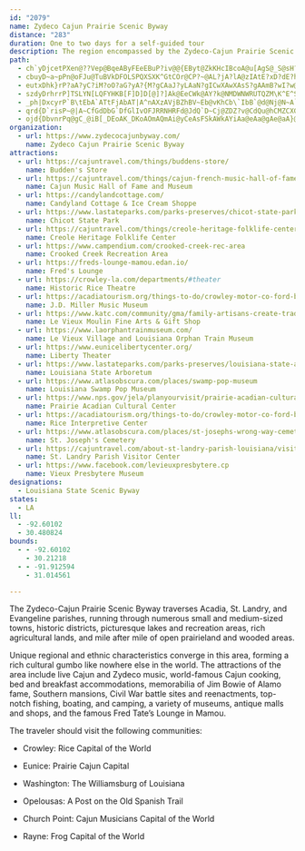 ```yaml
---
id: "2079"
name: Zydeco Cajun Prairie Scenic Byway
distance: "283"
duration: One to two days for a self-guided tour
description: The region encompassed by the Zydeco-Cajun Prairie Scenic Byway is a hotbed of Cajun culture and Zydeco music.
path:
  - ch`yDjcetPXen@??Vep@BqeAByFEeEBuP?iv@@{EByt@ZkKHcIBcoA@u[AgS@_S@sH?uc@@uV?uX?_e@CcDKcDi@wIy@mGyAsH{DoPsEgRyMyj@c\qtA_AgEk@{BiBcIuByKiBeJiGuWuAuHe@cD{@oI[yEm@gONcg@DuUTkbADcWA}i@AkM?i]?{CHgEB}MEkMAmZEmXAeOE{YCsHFu@EuIGe^?cBEk_@?u\C}]A}_@Cqf@EeDa@cGQeB{@{EeA}D_BsEiAcCgCkE{BuCyB}BkB}AwEyCmGyC}CaBkCaCyAoBqB_EiAaEe@{DaBe`@a@}J]}H{@kTg@aLOoEC}C?uJSuHo@aO]aGuAyMS{CWaGeNkcDqA{ZcGewAaAkVcEu`AaFglA]{HwAk]}@_TwI}sBiAgXG_IO_^IqRMo[ImDW_FKiFKgY@sIAaIKoC]cC}@}Cq@wA{DeH{A}Dm@{Ek@cPwBeh@c@aGi@eDq@_DwNio@i@gC}D{PeEaReY}nAmUwcA]kCEgEo@wWgAkc@C{AcBsq@MuDL_DnAgSXuA`A_C`@cCvAqT??|@qMTkDPgC\kFRkC^wF`@wFn@wJToD|@cN~KfAT@`RhBjE`@RqCf@Gv@Q|@UtASbA?nALl@BxAB~@Ej@@rABlAF`BBjBJ`@BxDb@vIjAdCXl@FhEf@vANrALxFb@|BNhHh@rCRxALj@HtAVtA\rAb@bA^|BhAd@XzB|AvDlCh@b@bBfAf@VtA`@j@HfAHxABnADtAHrCR`CV\BvD`@hAJpBVzFl@lCZz@LfATrBd@rA`@pAf@bA`@|At@fBbAJH`Aj@xA~@hPjJvBtAp@\XPjBn@x@Vz@Rt@NpDb@v@F`Eb@|H`AjAL~D^pDZ~T|BtTxBvGp@pCV`E`@rBXhATdAZpAf@pAl@tLbGbAd@rAh@h@NtBf@rBTtGp@fHv@lEb@vD\jEd@xHx@zRrBxVhC`LjAdCVhADnBFrABbKApb@KlHCtCMLApCi@lZ}HfLuCtAa@`Bc@dIuBpCq@jLyClCu@fA]bA_@bAa@bAg@`Ag@~@k@r@e@rAcAp@g@v@u@dAcAr@y@??|BuCxBqD`AsBxB_GdA{Dv@eE~BkP|BmPdOafAzEo]vBkOx@uE`CyJqByC}ImNcHaKSo@qA}BcMkRcCuCeHsKs@m@mBW@[vHsN`AqBrEcM`CaHtAsDhJeMhCsD`@uBzAqOhBsQLq@|@{ClAoCvAiCzEeFpA_C`@_BtByLdAcCrIuKtAiCfCsHdAsC`CcG`FyFxAgC|@}CVwCA{Di@o^IiC[uBi@yAaC}Du@sB[}BIsDu@ai@GgE_@kE{CgRe@eDKgCSuIYuB_@}A_BqEm@}Ba@aEEeBc@q\@kDlAc[FeCIwDaA_Sc@qK@oAZ}C`BaKpAsH~@oCrEaIlHaMhAgCdCoJtAcEhJgWhAeCh@_A`JiNrAaCdD}IpJgWh@cB\{B|@_RA_AU}AYw@aFyIUkAmBePgEAG_IyF]wKi@wVgA_Uy@wASqF_BwPyE_GiBmNsEoBk@eRsEsRcFiAMuBIuCi@_OuDuNqDeNmDsCWkV[{ABeIt@uF~@aDv@wOrEmSjHmGvBkF~AqAh@uAbAyOnMyA|AeI|JkGdIcB~BgChEyFvIuFpJiAxB_GjN??cAdCiDbIe@jAeAtCa@jA_AzC_BjF]lAAFYfA[nAYnAk@bDsBxKOp@I^U~@Y|@kAzD_@jAiCpHs@xB[z@_@z@w@pBYp@iArC}@bC[z@g@zA{EdPy@hCgCrHQl@eA`EI^IZa@~AOj@k@xBABq@bC{@zC}@|C]nA{@zCi@rBQl@oAjF}@|C]lA_@nA[jA[nAUrA}A~KC\Ch@?P?`@B`@Fp@H`@Nn@Nn@Rl@J\Tl@N\`@z@|BzDn@bAVb@c@P[JIFk@XYPWRc@Zg@Ti@Nk@LuBd@_@JyBb@QD{D|@a@FMB}Cp@_@JYF_Cl@g@RUNOJa@`@]d@Wj@Sl@Ql@sB|HoDxMgFvR{@|Ca@hAe@hA_DpHkBnEw@dBO\QXSXUTa@^]P[JoBb@MBcCf@iF`AiXjFsXlFyBb@wc@vIqLzBoDt@[_Cu@yFKq@Ou@CKYoA[mA]oAc@}Ac@oAs@yBk@yAUk@_@{@qAoCoAoCmAsCmAsCaF{LqCaH??wBeFi@gA}@gAaBoA{BaBoAq@yBaAuAaA_CoCeAaAyCeCiScQgDmCiAy@oDcCwCkBmAo@sAc@oNaEsAc@uF{BiCcAkCy@sEqA{IuCuCmAcIoEaCuAcGeDiBaAoAg@gCq@sD{@}By@eJyCiC}@u@[}@k@aDeCqCkBcDeCeAo@g@GPqFRoJd@gQZ{LDsD?cDEkDIkDOkDuAuXa@uISkDc@wJG_FAso@AeO?}D?mE?_S?uA?}N?sD?wI?wIA{J?yP@kDAqT?_ZAeS?iN?kOAsVEkDIoDAsACej@?}E?uM?iDAuF@oGDwI?kB?_GBqD?iQAeWOaRMoFK}DSwGs@qS_@qHIkDaBod@ScGKkDGmDCkD?wI@sT?mD@gWA{IPmIRoFb@uH^gFR_BjBmVf@kGXeE^cExGez@jAaO^wBNg@X[\Kd@@b@T^`ABv@KfBWbAi@rAu@rAe@l@o@p@cIxG?b@NXl@Nj@b@^~@Hz@AtAa@jHaDn`@KtAYtCO~Bg@fGGjAeBlT??y@jKg@rIQbGMhIApI?vIAlD?`Z?~JV@?aD@sT?mD@gWA{IPmIRoFb@uH^gFR_BjBmVf@kGXeE^cExGez@bN}dBpAoOfAuNzE}l@lAoOvG{x@bBuSPiDDkDKkD[iDi@gDy@_DiPeh@gAgDKsAJq@l@wAJs@Ga@o@aAoBkC]y@SwB@o@iAIw@?yARw@VoOnH_JbEwAl@yGzCcAb@qAd@iDbAmCt@yGlBw_@xKsPzEmQfFkCp@aBXsFh@aFb@y@BaBMw@SqAm@qa@}WaBeA{@]_AUcCS_i@sAmB?qEDy[j@yAGy@MqCm@iIiB_@IoIkB}Ck@cCQqJi@gH_@oQaAyACy@DsBb@g@RoXdLcLvE_DzAoC`Bu@Zy@PkAHgAA}Fa@iReAsF_@qAKy@QqAe@e@Y}@q@uBkB{@q@yF{D}Y}RgAy@aAgA_AeB_BgEs@uAeAsA}@q@_Ag@sA_@iAM{@Eya@gAeKW{@@gALgAXcAb@gAz@aAdAsDpEcA`Ag@XsA^gBJiAE_Pu@oDa@{@IoDQcVeAaGY??_S{@}Lk@uCMsJe@wAUu@UeQoGuAc@eB_@aDc@cBa@wA{@c@g@q@sAgAiDoIoWq@gBk@_Au@}@{AiA{Am@sAUuACmBLuDZcPvA{J~@wSrBiDZiKjAmIx@uCJyN?sCAq@pEgAbHKzAUbBo@~ASdAStBMbBOpCGjBGrDC~FE|F?bCG`QAfIG~I?jGA`E@vH@|I@zFLhQC`GA|IIlNChOGbOA`GDjD\jFFxACtAIp@Sn@yA|C[|@e@nBeBnL{AbJaCpNsDtS{EvXwAjIuBvN_DxSg@dDm@dDsDtSoHhb@cBzJ_Gb]yAfIk@dD}C`Qm@bDq@`DwDtPo@bDu@jE_AxFyAhIoBzKaAvFy@zFwAbLqAhIiG|]i@fD}E~X}AhIs@`DmBbIq@bDyAlIyCdQk@bDuAhI}@xFu@xFa@hD]hDi@tIW`GIjDIvIAdTGpTGxIAhJAfBO~m@AjDIpTMtHE~JA|L@n@AtH@jDAdBCpT?fBElKEnLCvBKlEGxBUnFKtBW|Dk@nGi@xE_@bCqLls@??}Fx]kJ|j@G`@sAfIMv@YdBaCrN[fBcHjb@Ml@aP|`As@pEqAzH[fBaAhEMpALj@\h@aAjAaAzAq@xA_AlCbAd@f@Zn@p@rQjVdB`CxNtR~QzVdUzZrH|JdB`CtKzNvNzRjE|FbB~BlClDt\hd@|ApBvAzAfAz@dBdAxAl@xL|D`C`AlAn@pBrAxBbB`h@ta@tBjBnBrBdBzB~AdCj@bApAnChAvC`A|C`Jv\pD~MlAnE`C|IpDzMtBzHtB|HpDzMVnAXbBVpC`@lFlA~O^hDp@`Dr@zBbBpEz@lBx@fA`AdAdA|@vIrGlAn@bB`@hAHz@?`DGpQe@`[q@tCGjM[fBI`AMzAc@xAo@~BaBrFiE`BuAlByAbDwBtBgArB{@rBg@xBa@rC[zCMh\{@hIWbHGrJ[vZq@rIMnAGdKUjFOhO_@`FOjb@aAj@A|AHlBV`Dz@r@ZlBfAvAhA|DdExBbChBtB~DpEb@j@~A~AlA~ApDfEfDtDpB~BhAnAxFtG|@dA|DpExClDfBvBdClDrFdIr@|@jArAfAz@jAt@nAj@v@XzBn@bJdC`KtC??pDbA~C~@`@H`@Jd@HLDv@RnCt@lCv@xGjBbAVx@TRFTDrAd@\Hx@N\D\@LBZHz@Jr@D`@@Z@z@Bz@@hA?jAEhAGvBObHe@lCQtBOjEYrCSnCUZCX?d@ANaC@CFsAB]Dq@N{BD{@l@aJTgDp@sIJ_Bb@uF^gFl@}HvAkUn@eK`@aIf@@Z?^EZMXSBAj@]DE??EDk@\C@YR[L_@D[?g@Ae@Aa@~Ho@dKq@|Ke@lHMhBWfDEj@Q~Bs@`Jm@fIWhDWhDi@vIS~CYtEAb@CRAZEb@U~Do@xKSjDCRE`Ac@pHG~@ItAUrDQ|CMrBAd@[fFY|EEt@C\{@~Ng@dJWdEARKbBGbAsAjUq@pLKtAIp@CNETCJANOl@AFOf@Yz@M\Wj@e@v@[f@q@z@ONSNo@d@_Al@_E`Ck@Zm@^q@d@o@h@cA`AcGfG_B~AgAhASTMJoCnC{B`CUXIH_AjAORCDKLQXU^U\qB|CMPkAjB_ArAU^_EhGuBzCSVOVe@j@q@~@uKbOeB`C}@|A_@p@S`@kAjC??y@nBoEnKKTKTeO`^yCfH}ApD{ApDMZ_@x@Yj@k@`Ac@h@ORURQLOJ_BpAmFvDyF`EiA|@c@b@aAnAqAnCi@dAsA~B}AzCKNc@~@}@lBcAjBS^aBdDQf@Q`@_GjL}A|CsFtKu@vAMVoBzDsBdES^oAjCi@dA}BtE[l@MZi@dAsAlCi@dAKRsDnH{ChG_AlBk@tAOXILy@nAo@`Ao@bA_BdCiGpJsApBS^mAhBaA|Ak@fAYn@KXa@lA{ArFm@vBcDjL_@pAM\[nAkJv\[nA_@lAGZI\Or@_@nAa@lA{@|C_@hAGPMj@_BxF_@pA_@lAe@hAk@fAo@x@CBs@|@kE|EkCxCiIhJMPmBrB}LnMmAnAML_AbAaT|T_^j_@]^oDtDILQPMNy@t@u@x@y@v@oD`Dy@t@mCpCc@b@URQRkBjBeChCeHjHwF|Fq@v@o@z@i@~@Uh@g@tA??[|@aIjVgUlr@_FdO_@vAYlBI~AA~@AnG@dNK`CS|A]xAy@nBa@p@qAxAcAv@{BxA{B~Au@n@uBvAeFrDoDfCw@n@q@v@cAbB[v@c@tAQx@StBC|A\f_@TbWHnJVvX@hD@rVAjBG|A_@~Bc@vAiD|I_@dAqFnN_C`HiF|Ou@bCa@Zw@fAu@p@o@`@}@`@aAXqBt@_Af@uArAu@jA]v@_ApCsB~G_@dAyA|E_ClHwB`H]hAo@jB{@|C}@xCm@`Cy@lCgDvLUl@eAzDmDvL{@bD_AbDmBdHqC|JyCjKyMqF_CaA_A]kGyAg@GkJJaOTcAN_A^{BlAaAVcAPwV~CsGv@yIhAcAFeA@iNAeA@eAFo@LyCx@oF`BoA\mATqAHeE?uV?aDBqE?mDAo@ByC?kCM{KeAgj@_GgPkBgCQiC[iCUmT_CuHu@iCIoBCuGk@{LsAqEe@]A_Fk@gCa@yJuBcAOw@E_BPmA^wGvCyBd@sADqAGaAUmC_AaC_AaFmBoDoAiBK_BEoI@{EBaB?_PB??MAi@@Y?iCAiB@c@?iC?k@@kF@uA?u@?[Cw@MKCaAWg@M[Gg@Gi@C[?[@[B[Bu@NYHe@PWLe@Va@XURoBxBaBrBkKfMeEdFiBfB}@f@WLg@JQH[FYFi@Di@@w@Cw@EsAG_@?iGa@WA??uBG[?i@Dg@HYLWLKHaAz@iBjB}ArB{AzB}AtBgE~EcBpB_BtB}AtBq@x@q@t@y@n@{@d@_A`@oB`AWLWPURq@lAWhA]|Ck@`Ia@`IG~CQbLe@nAs@TmBR{A`@yAp@mA`Ao@lAmClIe@zCG`DE`NF`Bl@dCD~BQ|A]fAYb@gDfDeIlH{BfBiAl@oATuG@mCJ{Ir@_LjAkCTgCh@}KtCkChBiMtJoB~A{EfEy@j@s@RcJ~@gC?yTc@aHQ??O?uBDBLx@fC??bEtM^fA`@dAf@`Al@|@n@v@r@t@jBfBhBfBfBlB|AtB`@p@Vd@Ph@d@bAb@bAb@fA^fAt@pCt@tCt@tChBhHv@rCpErQr@tCr@tCvBtI^xAz@dDt@rCfD|MRr@d@pBxDhOr@vC\zANd@a@H_AXw@TYD}G`Bq@PUF_Cl@aATcATiCn@uOvDgCd@sIpAsDh@M@UDeFv@{ATiC^m@HkJtAgCf@[LcBn@yBjAiNvH{BlAuGpDKLoB`Bo@l@YTkBdBuEhEyElEiBjBoEtEaLjLcBpBq@dAaClDwD~FmDnFwAzB{AzBwAzBmGrJsA~BcAlC{BbH}@pCuDrLe@vAWt@yBdHQb@s@jBqAdCcD~FqA`CsA`CmJ`Qm@fAwA|BcBrBgEdFcEdFeEbF}AxBmA~BkCvGQd@??s@fB_A|B[v@yFvNgCrGmC~GiCtGgAfCqA`CuA~BaBrBkBhBuBxAmFlDwBtAaB`AQHiB`AWL[Lk@VWLQFa@\URSVe@`AYhA]rBb@FlALx@FtDVT@tBLnEVNBnKx@fAFpCZvSdCrLvAlBThCTfCP`YhBtKr@jYhBL?nBLvCRvCRJ@pF^n@BZBfQfAzBNhCP`YfBtQjA|AJjCPpCPnG`@hCN~QlAzZnBfIh@bc@nCH@jUxA~AHLBZ@bHd@~Hd@dDTfAHdDRdCN`BJZDZ@pBN|EZhIf@jCNxBN|N~@R@VBvo@~DfAFvCR~DZr@FZ?zDVtG`@`EVfEXpDTT@ZBdDR`@DL@Z@nBLf@BnEX|Ij@tF\hCPvGb@f@DvLv@pPdAhAHrAHv@Fj@Bp@BdN|@l@Dr@DdDTvCPtGb@h`@dCjDRzAHjADdAB|B?~BC|EELAJ?ZA|EEfEEhCE|FMjACvBCpBCbAAtDAhCC|FGfCAhAAhCALAh@?fACbb@[hCCvNKjTOpAA`SMv@ArGG`a@YhCCjC?tG?tDBr@?rD?n[FjI@j@?hNBjGBrKF~@?lGB`LJjC@~A@v@?h@?pJGjA?nAA|AAbA@vIGrBAL?dACpAMfCc@dCm@fCe@f@Gv@GdACpUShLIbCC~LIV?`CEL@rCEb@@h@ApAAX?nCCl@Ar@?LAZ?dAArAAL?v@AjCAh@AxFE|@AtROtOMnLIrGGz@?xGGdm@c@~WShCApCB`EN`Jb@fCNP?`DP^@h@@nBBZ?h@?|HGvBApSOb[WzDET?jAAjCC~ECv@?h@@bAFv@HXD\H~@R`AZr@Vd@Tn@\n@`@`@ZRNLJj@h@h@j@\`@d@n@b@p@tBrDxAxBfBjB`@\JFl@b@l@`@b@TjAf@p@TdAVt@NbANxAJdC@jPAjc@Aj]C`Y?dL?zHAzb@?hN?rO@Z?xGAhP?jC@lLCxCMhF[tBKpF[VAlAIpAKj@CxBM~BMrDUn@Cl@Cj@EhCMjCQ`Lo@hCOjCMjP_AjCQhC_@fCa@vCi@h@IbDm@jHmApU{Dv@KjCQlAApMArXC~DAt@Ad@ErAQt@IpAWhB[lB]JCLCb@GhAS~@QrAWPE`B[|@Q~Bi@dBm@\Kb@Od@U^QvHoDbAc@rBw@tBu@fAYpCk@fAQrC]hAKtCMhACrJGv\Qv@?vHEdBArAA|LItCAtCAnM?`@?ra@BZA\A\AfAKNGh@OZIZMVMNIXQfA{@v@y@n@aAh@gA^mAjGaW\mAPo@N[Xi@PYHM^c@TUb@[XQXQ`@Oh@QfAO^CH?~@AfB?^AZ@z@?h@?d@@~CAR?j@?dC?@?n@?pG?bD?f@AfDAvB?d@@tA?n@?\?f@Ah@@t@A^@lA?hE?pA?l@?\?h@???~GCpJ?xKA@mGCu@@{BxLC`PAhF?tBAfI?lCClCElCIfg@gBnEOzTw@rEOhMe@fTs@bFStSi@|La@xFOxLc@tIa@`AKdLu@`CQzCOlYe@lCGjCWf@K`Bi@lAg@hAq@dAw@bUiQvO{L~KwIhWcS~AgAp@_@hBq@jCi@pBIdDCvYAtM?tBC|B@|GAdZ?jDAjL?nIAzP?zGAxP?zB@`@CrFBdYTnSFrk@N~f@LlL?lVIxNC\AnJAxP?bUCrC@xYApI?nCCbp@Cb@@db@AnCEhLS`HIhMWlDChNWtEMvQe@pBCjLAri@CdKAbWC~S?bm@Ad]ErYEbTA|DApSAfO?jYAh\ClBC~U?pGC~FBxCExDStCW~ASfCc@bDs@hEoA|Ai@tBy@`CeApb@}RbEiBrAc@lOcH|G{C`CiAnLwFtGaDzAs@fH}CrPuHdD_BrIyD|E}BfIwDvI{DjDcBtMcGnDcBpDaBfJgE`JgEpD_BjBw@\`AV?xBcANe@YcAlB{@Pl@??CGMe@nDaB|@a@??tB_ApDaBcBkFiAoDSi@Qo@u@cCMc@Ws@cAeD{AuEyA{ESk@w@eCYq@Y@q@Zq@\sDdBq@X_ChAs@Xg@VsCrAm@mBQ]YgAoAaEIU[aA]iAOYYa@g@YKG[G[Cw@AmAAaA@}G?aB@i@A{D@oA?yA?oC?g@@qF?uAAw@E_AI}@Uo@Sw@Yc@Sa@Ug@[o@i@][u@_Am@}@Wc@Ug@Ui@Oa@Mc@WeA[gBKgAAeG?oMAsS@cDAeD@yCAcD?cDBkJAs@Bw@DkN@iI?iIAgh@?yH?wBA{K@uF@gIAk@BcOF{JBcDPiJZqQHuEHcEHoB?a@Fo@D}@HeATgChCsVz@mIDg@Hs@`Ikv@NgBLgBJgB@UDiAFcD@cDAiIIm[?c@Ag@EaVEyJA}BAyEEuJCsA?qA?QAsA?aBC{GA{DC_E?u@AgC@q@AcBAk@AeBC_BAc@oGBmF@cKDoA@?]CQIOKE??YPEr@oKDyC?iB@}\CcABe@X[b@g@fAo@f@_@JmEAeFCcF?aSG[IkFKsEAyFAaDCmGA_@DeBg@uAs@{AmA{@gAiAyBc@yAsBmJq@uB]w@cAiBsBkCqAkAiC}AkAg@uAe@kB_@cBQaBEsN@qFBqAC{G?qACkDBgV@kO@wAAmD@}G?mCBmCJmCPyPlAsGf@wDZ{Gd@mCTmCXsPrByGx@eKz@mCNoCJmXv@mM\}x@xB}BDiDLgGReu@hBmDJsETcEZwBTeDP_FHoCH{HNo@DqHTsEJqCJaMZ{GRsN\gAF}GRaJTmCDqB?qDGsBKgDYgJoA_@IyEq@{IuAcLcBqEw@qDg@uE}@mEmAeCw@eC}@aCeA_CiA}BqAwByAuB}AqBeBgBeBoGmGmQwQiGoG_NgNm@q@qKwKaDcDuJ{JwEyEg@c@iTuTs@{@oAeAmAsAuO_PcBuA}DoCqAiA}AmBwG}H}AyBs@mA_CoEmBaCiBmBiHoH_IeIiDgDkEsEaVkViAcBy@qBwCqImBwFoBqF??Si@cAmBwAgCiBeDo@iA`@Y|CiCbA{@kA}BcAuBsAkB}CsFUg@iDeGsBgDq@oASk@s@eCSk@m@qAa@s@q@}@k@o@mCgCYUOQaCgCuB_CkBkBoBgBiJyIkCeCsAoAKIqIcI{EoE{EqEiBmBu@mAO[g@uAa@yAO_AM{AEwCVaDn@{CdFyQ~Ja^ZwAL_AFq@FaA@q@@qAIcBGo@W_B_@{Ai@uA]w@a@q@e@s@s@y@mAeAiAq@s@]_Bm@aDsAaCaA}BgAiAw@m@m@]e@e@u@Wi@Uk@U_AOs@K_AIeBAgBCgVAoi@AeAIuAIq@Mo@W_Ae@iAYi@y@cA~@iB`@y@\{@^_BLcABa@BcAGoi@CiCAcOEk`@A{ICiL@YEm\CyUCkDIuHCa@IaAS_A]{@c@u@i@o@c@]iAm@aAUw@Ga@?iG@qSDi@C[Ek@O_@Q_@Ua@_@SYc@w@M]S_AEa@CaADyb@@uE@s@N{CXqEbBmWJoA\mEP_BVyCLcBb@sHVgD~Cye@
  - cbuyD~a~pPn@oFJu@TuBVkDFOLSPQXSXK^GtCOr@CP?~@AL?jA?lA@zIAtE?xD?dE?h@BnCA`@AhB@hA@j@Bj@Dj@Ft@LbFz@jI|AdGpAlH~ApAd@xAXrDx@nBb@|Bf@ND^H|@PTHJBnAVd@Jr@Jn@FTBdADh@?|DCbBApABpDAxA?`A?r@?jA?~B?b@?h@?dBAz@?lBBX?l@Dj@Hx@LrCl@^JdEz@hH|AnAX|Bb@VHNBh@LdB\XFLBd@J`@JRD??LBtAZlB`@VD^JLBfAVNDXJVNLHx@r@NXNZFLDL~@tBVp@HLXn@Rd@r@`BPZT\FHZ\\XVPrEfCZL^Ld@JL@L@N@NB`@?\Al@?v@@^AxA?NAT@|CPL@d@DXBf@HfBN\@z@@N?x@@zHFR@H?j@DbCTt@HzCZ|CVtCX|Ef@nEb@nD^d@BpEb@PqC^qF^qF\qF^iF\mFB]Bs@?a@Aa@Em@AWEa@AGEYI_@K_@m@yBKg@CYA]?UDq@Dm@B_@\wED{@HcADgAB}A?{@AyAEuACq@OuBScBSoAMo@[sAYkA[eASm@q@gBaAwB}@cBcAkBuKkReCmEcAqBe@}@e@kAWs@Sg@Sy@Mg@Mk@]qAKo@Ga@QgAGi@I}@]yFwBmd@{@kPa@_IS{DaB}\mA_Vy@wPSgCOwAScB[gCSyAUuAqCyMoB_L_@yAWwAgBmIsJsc@Kk@I_@cDqO]cBOs@EQI_@UgAMk@q@aDWqAYqAWqAYoAo@cDUsASqAOsAMuAKuAGuAEuAAuAAuA?uACwIAuAAaGAuA?wA?uAAuAAuAA{B?m@AeGEgQCyGAkA?eCAgAC}HAkD@eA?k@?W@a@?c@HiDDuABwADsATyIN_GHmDJkDHkDF_CXoKJwDJuCBuAJeEJkCHmBNkD?CBcAHmCFaC@_@JmD@e@B]FkDJkD?W@[B{@BmADu@UMYS{@i@u@c@WOmAs@QKGE_CoA_Ae@eDeB_Ag@_EuBe@WqDmBMG_@SuGkDmBeAq@_@c@UwAw@eAi@e@YYOoBeAsBiA{@g@WM_@SWOYOuC_Be@]oByA]U
  - eutxDhk}rP?aA?yC?iM?oO?aG?yA?{M?gCAaJ?yLAaN?gICwXAwXAsS?gAAmB?wI?w@?c@Ck@?kJAoNA{XAuS?mNAgLAq@aB@mC?gA@mC?wYBeB?MCKGIMEOAOAOI{p@?E?DIct@CyRAiECeS?qDAkJAkCGui@`CEhUC~QA@kBCuUAiGBuFAoF?GEiICmHCoRAyK?wF?m@?eA?qA?kN@yX?qA@cBA_@?sA?wC?I?yF@aABo@F_@F]BOHW@CN]N[^i@BETUTSVQp@a@hJ{Fj@]lLkHVQVQTUt@u@jGeH`@c@t@w@d@k@v@w@jBoBtLuLxOyOjBiBjBkBt@u@hBkBNM??FERUTUZ_@c@m@kAcBwGsJwBwCvB{BlLmLjBkBjBiBhBkBfDiDl@m@jBgBjBkB`BuBfAmCb@mAh@{AvBiGpAoDL[L]Pe@fByErAoD|CkI`Qae@fC_HtImUlBiFXu@lEoLL[NYPYRWZa@RWVg@
  - szdyDrhrrP]TSLYN[LQFYHKB[F]D]D[@]?]Ak@EeCWk@AY?k@NMDWNWRUTQZM\K^E^SfCG`@I^O\QZUVYRYN[H]F]@[Am@Gm@GuXcC_K}@k@G[C]C]?M?UBG@]F[JEBEBSLC@KHWTSVeA|AGJSVUTKHMHYL[HO@K@O?]AYEQCyJaBuAS{@KqO_BWEgJaAcB[eAYcAe@_Ai@_EeCyQkLUOaAk@cAa@[G]AwAAeC@cL@g@?cO@yG@kJAwTBk@?g@@[BMBe@Pm@v@aApA[b@ILUVWMi@Mu@QyKqByFeA{@OoAW]Ko@[o@i@i@y@wDeH{@}AOYkDmGEGISIMoFyJiGaLEIIO_@s@i@_AqAcCwAeC}C_GwFeKUc@oBoDMSGMmDoGOYSUWSYMYI[C[CsABuYPMAc@IAqFAcC?kB
  - _ph|DxcyrP`B\tEbA`ATtFjAbAT|A^nAXzAVjBZhBV~Eb@vKhCb\`IbB`@d@Nj@N~A`@JBH?^JxAf@VLp@Xp@\VPl@`@`Ax@fAfAn@x@j@z@h@`AdAhCx@rCpBhHx@pCfDxLH^Np@X`A^pAfA`EL^HZ^vALf@J^Rh@l@pANXh@~@Zb@f@n@z@~@t@p@`@Zh@^PJhAl@XJr@XXHlA\fC^bQnA|AJvAJbAHvCXr@DvCXfPlAv@FXB^BR@ZDtFb@hCPjCJhCHv@DX@XBn@FX@hCNrKd@H?nCJfHZbGVrDL|BJx@@v@?N?`AAv@Ev@Gv@If@ILArCk@jG{AlGwAvG}ATGbB_@jG{AlDw@XEv@It@Gv@Cv@?v@@h@BbAJfCd@jK|CbCr@|B~@vBtAjBbBdBnBfBjBlB~AhHfFp@f@rBvAj@`@fExCdFrDrBxAfGtDXLr@Vf@Pr@RfCf@fCb@fC`@hC\hCZfCXhCRjCRfCNR@`GVtBH~CLj]rArFV^@vAJdAHtGVjCDfB?`@?bLGhC?jCFjCRhCVfCRdZlC|@JzAVhCVfPzAhCT~K`AtGh@hCRhPnAhCPdDJlB@R?L@V@hGFJ?Z@d@B|ALdAHR@tBPjCPbKv@ZBdDTjABz@BhCRJ@j@BdA@z@DT@b@@hABrAFR?V@zCJrDTxBDN@pENdAFbAJbAJjC\pG`AfC\`OtBtHfAh@HvAN
  - qrd{D`risP~@|A~CfGdDbG`DfGlIvOFJRRNHRFd@JdQ`D~Cj@ZDZ?v@CdQu@hCMZCXGTSNWJ[r@kCBIr@sCL_DR}BB]zAyBjBeBhBgBtA}Bp@wCf@uD\aCZ}CZ}CbBsM\}C@_DG_DCaDHaI@]@OBODMBGBEFKJIxFkC`@SRIXIjCGjCAhCCvGGhCEtGGjCEhCCZCLCHGFIDKBOBo@NeXDaI?OBODMFMHKJGJELAh@?dGVfBHdFRJ?LCJGRSFOBo@@_DBwEBMFKHILGLAL?vC@`L?XALCJEJINS@s@LaLP_NB_DBg@?SF_HA_@C_@G_@GKEIQOICYIYCw@?[?[Bg@BiC@y@AwACuC@MAMCKIGKGMAOAO?O?m@L{N@m@Bc@BaDBaDLcIDcDL}D@eASAI?????
  - ojd{DbvnrPq@gC_@iB[_DEoAK_DKoAOmAQmAi@yCeAsFSkAWkAYiAa@eAa@gAe@aA}@gBgEoIg@cAoAcCmAeCe@cAc@eA_@eA]iA[iAGOQs@G]]}BE]SoBuAwREo@E]_AmME]Cg@qAgJE]C[Gi@c@kCa@}CUmAMk@_@gAUi@sAsCoAcCoAcC_DeG}CkGoAcC{CiGoAcCg@aA]y@Ya@mByDyHwOkAeCiAeCe@}@yHuOe@cAQk@Qk@Mm@I}@Eo@?_@DsDHqF@k@VeHL_DpBad@nAaI|BmOpAuMf@yDdAaJHoAJmA`@yF@k@AWMm@]c@e@WwAS_Hw@wASmEm@gC[eAOu@Qe@Sc@So@a@WQaA{@kBgBiBkBgBgBeBiBoHqH{F_G{H}HoEuEqEsEWQm@a@g@MeCi@gCa@oGiAeCk@e@Q_A_@kDiB{BmA}AaAUUSU]c@We@OYqAwCgAiCc@eAWy@Mm@Co@B_@TmAv@_EzBaMv@cEZ{BP}@HcAFyABs@?aACyAMkC_@yE
organization:
  - url: https://www.zydecocajunbyway.com/
    name: Zydeco Cajun Prairie Scenic Byway
attractions:
  - url: https://cajuntravel.com/things/buddens-store/
    name: Budden's Store
  - url: https://cajuntravel.com/things/cajun-french-music-hall-of-fame-museum/
    name: Cajun Music Hall of Fame and Museum
  - url: https://candylandcottage.com/
    name: Candyland Cottage & Ice Cream Shoppe
  - url: https://www.lastateparks.com/parks-preserves/chicot-state-park
    name: Chicot State Park
  - url: https://cajuntravel.com/things/creole-heritage-folklife-center/
    name: Creole Heritage Folklife Center
  - url: https://www.campendium.com/crooked-creek-rec-area
    name: Crooked Creek Recreation Area
  - url: https://freds-lounge-mamou.edan.io/
    name: Fred's Lounge
  - url: https://crowley-la.com/departments/#theater
    name: Historic Rice Theatre
  - url: https://acadiatourism.org/things-to-do/crowley-motor-co-ford-building/
    name: J.D. Miller Music Museum
  - url: https://www.katc.com/community/gma/family-artisans-create-traditional-mardi-gras-costumes-in-church-point
    name: Le Vieux Moulin Fine Arts & Gift Shop
  - url: https://www.laorphantrainmuseum.com/
    name: Le Vieux Village and Louisiana Orphan Train Museum
  - url: https://www.eunicelibertycenter.org/
    name: Liberty Theater
  - url: https://www.lastateparks.com/parks-preserves/louisiana-state-arboretum
    name: Louisiana State Arboretum
  - url: https://www.atlasobscura.com/places/swamp-pop-museum
    name: Louisiana Swamp Pop Museum
  - url: https://www.nps.gov/jela/planyourvisit/prairie-acadian-cultural-center-eunice.htm
    name: Prairie Acadian Cultural Center
  - url: https://acadiatourism.org/things-to-do/crowley-motor-co-ford-building/
    name: Rice Interpretive Center
  - url: https://www.atlasobscura.com/places/st-josephs-wrong-way-cemetery
    name: St. Joseph's Cemetery
  - url: https://cajuntravel.com/about-st-landry-parish-louisiana/visitor-center/
    name: St. Landry Parish Visitor Center
  - url: https://www.facebook.com/levieuxpresbytere.cp
    name: Vieux Presbytere Museum
designations:
  - Louisiana State Scenic Byway
states:
  - LA
ll:
  - -92.60102
  - 30.480824
bounds:
  - - -92.60102
    - 30.21218
  - - -91.912594
    - 31.014561

---
```


The Zydeco-Cajun Prairie Scenic Byway traverses Acadia, St. Landry, and Evangeline parishes, running through numerous small and medium-sized towns, historic districts, picturesque lakes and recreation areas, rich agricultural lands, and mile after mile of open prairieland and wooded areas.

Unique regional and ethnic characteristics converge in this area, forming a rich cultural gumbo like nowhere else in the world. The attractions of the area include live Cajun and Zydeco music, world-famous Cajun cooking, bed and breakfast accommodations, memorabilia of Jim Bowie of Alamo fame, Southern mansions, Civil War battle sites and reenactments, top-notch fishing, boating, and camping, a variety of museums, antique malls and shops, and the famous Fred Tate&#8217;s Lounge in Mamou.

The traveler should visit the following communities:

* Crowley: Rice Capital of the World

* Eunice: Prairie Cajun Capital

* Washington: The Williamsburg of Louisiana

* Opelousas: A Post on the Old Spanish Trail

* Church Point: Cajun Musicians Capital of the World

* Rayne: Frog Capital of the World
